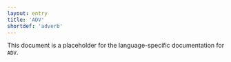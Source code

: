 ```yaml
---
layout: entry
title: 'ADV'
shortdef: 'adverb'
---
```


This document is a placeholder for the language-specific documentation
for `ADV`.
